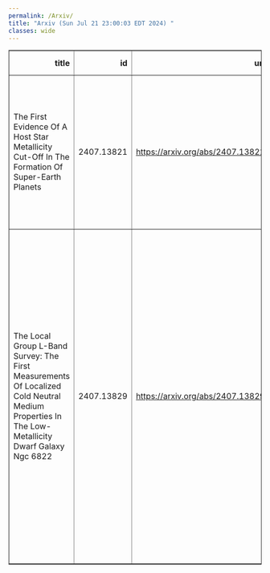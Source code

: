 ```yaml
---
permalink: /Arxiv/
title: "Arxiv (Sun Jul 21 23:00:03 EDT 2024) "
classes: wide
---
```

<table border="1" class="dataframe">
  <thead>
    <tr style="text-align: right;">
      <th>title</th>
      <th>id</th>
      <th>url</th>
      <th>authors</th>
      <th>Local Authors</th>
    </tr>
  </thead>
  <tbody>
    <tr>
      <td>The First Evidence Of A Host Star Metallicity Cut-Off In The Formation   Of Super-Earth Planets</td>
      <td>2407.13821</td>
      <td><a href="https://arxiv.org/abs/2407.13821" target="_blank">https://arxiv.org/abs/2407.13821</a></td>
      <td>Kiersten M. Boley, Jessie L. Christiansen, Jon Zink, Kevin Hardegree-Ullman, Eve J. Lee, Philip F. Hopkins, Ji Wang, Rachel B. Fernandes, Galen J. Bergsten, Sakhee Bhure</td>
      <td>Ji Wang</td>
    </tr>
    <tr>
      <td>The Local Group L-Band Survey: The First Measurements Of Localized Cold   Neutral Medium Properties In The Low-Metallicity Dwarf Galaxy Ngc 6822</td>
      <td>2407.13829</td>
      <td><a href="https://arxiv.org/abs/2407.13829" target="_blank">https://arxiv.org/abs/2407.13829</a></td>
      <td>Nickolas M. Pingel, Hongxing Chen, Snežana Stanimirović, Eric W. Koch, Adam K. Leroy, Erik Rosolowsky, Chang-Goo Kim, Julianne J. Dalcanton, Fabian Walter, Michael P. Busch, Ryan Chown, Jennifer Donovan Meyer, Cosima Eibensteiner, Deidre A. Hunter, Sumit K. Sarbadhicary, Elizabeth Tarantino, Vicente Villanueva, Thomas G. Williams</td>
      <td>Adam Leroy, Ryan Chown, Sumit Sarbadhicary</td>
    </tr>
  </tbody>
</table>